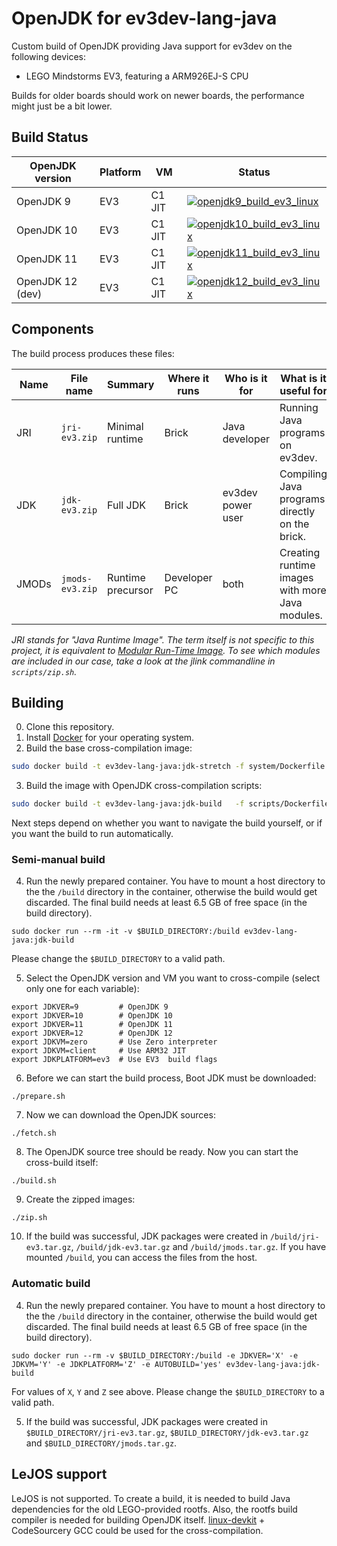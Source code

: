 # OpenJDK for ev3dev-lang-java
Custom build of OpenJDK providing Java support for ev3dev on the following devices:

* LEGO Mindstorms EV3, featuring a ARM926EJ-S CPU

Builds for older boards should work on newer boards, the performance might just be a bit lower.

## Build Status

| OpenJDK version  | Platform | VM     | Status                               |
|------------------|----------|--------|--------------------------------------|
| OpenJDK 9        | EV3      | C1 JIT | [![openjdk9_build_ev3_linux][1]][2]  |
| OpenJDK 10       | EV3      | C1 JIT | [![openjdk10_build_ev3_linux][3]][4] |
| OpenJDK 11       | EV3      | C1 JIT | [![openjdk11_build_ev3_linux][5]][6] |
| OpenJDK 12 (dev) | EV3      | C1 JIT | [![openjdk12_build_ev3_linux][7]][8] |

[1]: https://ci.adoptopenjdk.net/view/ev3dev/job/openjdk9_build_ev3_linux/badge/icon
[2]: https://ci.adoptopenjdk.net/view/ev3dev/job/openjdk9_build_ev3_linux/
[3]: https://ci.adoptopenjdk.net/view/ev3dev/job/openjdk10_build_ev3_linux/badge/icon
[4]: https://ci.adoptopenjdk.net/view/ev3dev/job/openjdk10_build_ev3_linux/
[5]: https://ci.adoptopenjdk.net/view/ev3dev/job/openjdk11_build_ev3_linux/badge/icon
[6]: https://ci.adoptopenjdk.net/view/ev3dev/job/openjdk11_build_ev3_linux/
[7]: https://ci.adoptopenjdk.net/view/ev3dev/job/openjdk12_build_ev3_linux/badge/icon
[8]: https://ci.adoptopenjdk.net/view/ev3dev/job/openjdk12_build_ev3_linux/


## Components
The build process produces these files:

| Name  | File name       | Summary           | Where it runs | Who is it for     | What is it useful for                           |
|-------|-----------------|-------------------|---------------|-------------------|-------------------------------------------------|
| JRI   | `jri-ev3.zip`   | Minimal runtime   | Brick         | Java developer    | Running Java programs on ev3dev.                |
| JDK   | `jdk-ev3.zip`   | Full JDK          | Brick         | ev3dev power user | Compiling Java programs directly on the brick.  |
| JMODs | `jmods-ev3.zip` | Runtime precursor | Developer PC  | both              | Creating runtime images with more Java modules. |

_JRI stands for "Java Runtime Image". The term itself is not specific to this project,
it is equivalent to [Modular Run-Time Image](https://openjdk.java.net/jeps/220).
To see which modules are included in our case, take a look at the jlink commandline in `scripts/zip.sh`._

## Building

0. Clone this repository.
1. Install [Docker](https://docs.docker.com/engine/installation/) for your operating system.
2. Build the base cross-compilation image:
```sh
sudo docker build -t ev3dev-lang-java:jdk-stretch -f system/Dockerfile.armel system
```
3. Build the image with OpenJDK cross-compilation scripts:
```sh
sudo docker build -t ev3dev-lang-java:jdk-build   -f scripts/Dockerfile scripts
```
Next steps depend on whether you want to navigate the build yourself, or if you want the build to run automatically.

### Semi-manual build
4. Run the newly prepared container. You have to mount a host directory to the the `/build` directory in the container,
otherwise the build would get discarded. The final build needs at least 6.5 GB of free space (in the build directory).
```
sudo docker run --rm -it -v $BUILD_DIRECTORY:/build ev3dev-lang-java:jdk-build
```
Please change the `$BUILD_DIRECTORY` to a valid path.

5. Select the OpenJDK version and VM you want to cross-compile (select only one for each variable):
```
export JDKVER=9         # OpenJDK 9
export JDKVER=10        # OpenJDK 10
export JDKVER=11        # OpenJDK 11
export JDKVER=12        # OpenJDK 12
export JDKVM=zero       # Use Zero interpreter
export JDKVM=client     # Use ARM32 JIT
export JDKPLATFORM=ev3  # Use EV3  build flags
```
6. Before we can start the build process, Boot JDK must be downloaded:
```
./prepare.sh
```
7. Now we can download the OpenJDK sources:
```
./fetch.sh
```
8. The OpenJDK source tree should be ready. Now you can start the cross-build itself:
```
./build.sh
```
9. Create the zipped images:
```
./zip.sh
```
10. If the build was successful, JDK packages were created in `/build/jri-ev3.tar.gz`, `/build/jdk-ev3.tar.gz` and `/build/jmods.tar.gz`.
If you have mounted `/build`, you can access the files from the host.

### Automatic build
4. Run the newly prepared container. You have to mount a host directory to the the `/build` directory in the container,
otherwise the build would get discarded. The final build needs at least 6.5 GB of free space (in the build directory).
```
sudo docker run --rm -v $BUILD_DIRECTORY:/build -e JDKVER='X' -e JDKVM='Y' -e JDKPLATFORM='Z' -e AUTOBUILD='yes' ev3dev-lang-java:jdk-build
```
For values of `X`, `Y` and `Z` see above. Please change the `$BUILD_DIRECTORY` to a valid path.

5. If the build was successful, JDK packages were created in `$BUILD_DIRECTORY/jri-ev3.tar.gz`, `$BUILD_DIRECTORY/jdk-ev3.tar.gz` and `$BUILD_DIRECTORY/jmods.tar.gz`.


## LeJOS support

LeJOS is not supported. To create a build, it is needed to build Java dependencies
for the old LEGO-provided rootfs. Also, the rootfs build compiler is needed for building OpenJDK itself.
[linux-devkit](https://github.com/mindboards/ev3sources/tree/master/extra/linux-devkit) + CodeSourcery GCC could be used for the cross-compilation.
